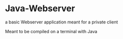 # Java-Webserver
a basic Webserver application meant for a private client

Meant to be compiled on a terminal with Java
